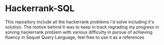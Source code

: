 # Hackerrank-SQL
This repository include all the hackerrank problems i'd solve including it's solution. The motive behind it was to keep in track regrading my progress in solving hackerrank problem with various difficulty in pursue of achieving fluency in Sequel Query Language, feel free to use it as a references
